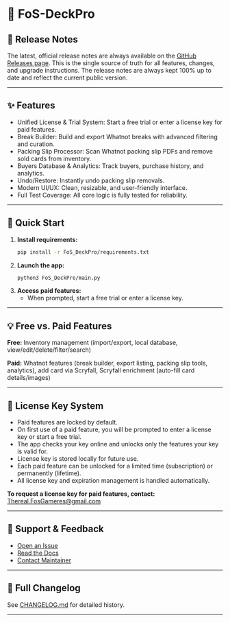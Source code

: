 # 🚀 FoS-DeckPro

## 📢 Release Notes

The latest, official release notes are always available on the [GitHub Releases page](https://github.com/FoSGamers/FoS-DeckPro/releases). This is the single source of truth for all features, changes, and upgrade instructions. The release notes are always kept 100% up to date and reflect the current public version.

---

## ✨ Features
- Unified License & Trial System: Start a free trial or enter a license key for paid features.
- Break Builder: Build and export Whatnot breaks with advanced filtering and curation.
- Packing Slip Processor: Scan Whatnot packing slip PDFs and remove sold cards from inventory.
- Buyers Database & Analytics: Track buyers, purchase history, and analytics.
- Undo/Restore: Instantly undo packing slip removals.
- Modern UI/UX: Clean, resizable, and user-friendly interface.
- Full Test Coverage: All core logic is fully tested for reliability.

---

## 🚦 Quick Start
1. **Install requirements:**
   ```sh
   pip install -r FoS_DeckPro/requirements.txt
   ```
2. **Launch the app:**
   ```sh
   python3 FoS_DeckPro/main.py
   ```
3. **Access paid features:**
   - When prompted, start a free trial or enter a license key.

---

## 💡 Free vs. Paid Features
**Free:** Inventory management (import/export, local database, view/edit/delete/filter/search)

**Paid:** Whatnot features (break builder, export listing, packing slip tools, analytics), add card via Scryfall, Scryfall enrichment (auto-fill card details/images)

---

## 🔑 License Key System
- Paid features are locked by default.
- On first use of a paid feature, you will be prompted to enter a license key or start a free trial.
- The app checks your key online and unlocks only the features your key is valid for.
- License key is stored locally for future use.
- Each paid feature can be unlocked for a limited time (subscription) or permanently (lifetime).
- All license key and expiration management is handled automatically.

**To request a license key for paid features, contact:** Thereal.FosGameres@gmail.com

---

## 💬 Support & Feedback
- [Open an Issue](https://github.com/FoSGamers/FoS-DeckPro/issues)
- [Read the Docs](https://github.com/FoSGamers/FoS-DeckPro/blob/main/README.md)
- [Contact Maintainer](mailto:Thereal.FosGameres@gmail.com)

---

## 📝 Full Changelog
See [CHANGELOG.md](https://github.com/FoSGamers/FoS-DeckPro/blob/main/CHANGELOG.md) for detailed history.

---

<!-- Legacy and detailed documentation has been moved to LEGACY_README_ARCHIVE.md for private reference. --> 